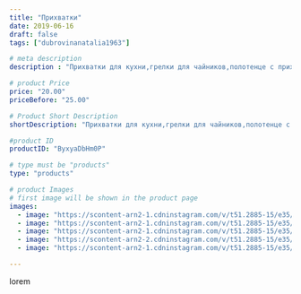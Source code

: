 ```yaml
---
title: "Прихватки"
date: 2019-06-16
draft: false
tags: ["dubrovinanatalia1963"]

# meta description
description : "Прихватки для кухни,грелки для чайников,полотенце с прихваткой"

# product Price
price: "20.00"
priceBefore: "25.00"

# Product Short Description
shortDescription: "Прихватки для кухни,грелки для чайников,полотенце с прихваткой"

#product ID
productID: "ByxyaDbHm0P"

# type must be "products"
type: "products"

# product Images
# first image will be shown in the product page
images:
  - image: "https://scontent-arn2-1.cdninstagram.com/v/t51.2885-15/e35/62168620_357367904924097_2735355969486733577_n.jpg?_nc_ht=scontent-arn2-1.cdninstagram.com&_nc_cat=109&_nc_ohc=iq3TLlikcFgAX-1SV-Q&se=7&tp=1&oh=e3af918af8c8167150ffa23a225cb7ce&oe=605A99BA&ig_cache_key=MjA2NzY1NTM5NDIyMzU3MTkzOA%3D%3D.2"
  - image: "https://scontent-arn2-1.cdninstagram.com/v/t51.2885-15/e35/62574653_1173283369519247_7751543164963049186_n.jpg?_nc_ht=scontent-arn2-1.cdninstagram.com&_nc_cat=111&_nc_ohc=Zuq815bDl50AX_jBLdd&se=7&tp=1&oh=3c88262a23d249be49409c1bf96725c4&oe=605C355B&ig_cache_key=MjA2NzY1NTM5NDIwNjc0MTMyNg%3D%3D.2"
  - image: "https://scontent-arn2-1.cdninstagram.com/v/t51.2885-15/e35/64887001_2402379609993074_8412178120350014535_n.jpg?_nc_ht=scontent-arn2-1.cdninstagram.com&_nc_cat=102&_nc_ohc=TCa4Q3Qc3PYAX_VTs_S&se=7&tp=1&oh=c508a53c2df75a02322a4d571982ecf7&oe=605DAD49&ig_cache_key=MjA2NzY1NTM5NDIwNjkxNTQ0Ng%3D%3D.2"
  - image: "https://scontent-arn2-2.cdninstagram.com/v/t51.2885-15/e35/62407581_408726059983788_3587907184730004860_n.jpg?_nc_ht=scontent-arn2-2.cdninstagram.com&_nc_cat=100&_nc_ohc=D-cYCTlwAUIAX_5LvcJ&se=7&tp=1&oh=57d95508cf66c8b7378f76503b628b4b&oe=605D4C26&ig_cache_key=MjA2NzY1NTM5NDE4MTU1NTI2MA%3D%3D.2"
  - image: "https://scontent-arn2-1.cdninstagram.com/v/t51.2885-15/e35/61896697_147639649739318_1183373426564703953_n.jpg?_nc_ht=scontent-arn2-1.cdninstagram.com&_nc_cat=102&_nc_ohc=B967SedzAzcAX8hQyp1&se=7&tp=1&oh=bcf91a29ec3a1f4bf499b2d815a8563f&oe=605AE1C4&ig_cache_key=MjA2NzY1NTM5NDE5MDEzNDU3Ng%3D%3D.2"

---
```

lorem
